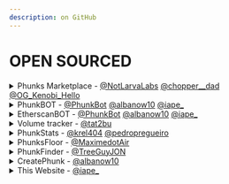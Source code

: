 ```yaml
---
description: on GitHub
---
```


# OPEN SOURCED

<details>

<summary>Phunks Marketplace - <mark style="color:green;"></mark> <a href="https://twitter.com/NotLarvaLabs">@NotLarvaLabs</a> <a href="https://twitter.com/chopper__dad">@chopper__dad</a> <a href="https://twitter.com/OG_Kenobi_Hello">@OG_Kenobi_Hello</a></summary>

[https://github.com/Crypto-Phunks/CryptoPhunksMarket](https://github.com/Crypto-Phunks/CryptoPhunksMarket)

</details>

<details>

<summary>PhunkBOT - <a href="https://twitter.com/PhunkBot">@PhunkBot</a> <a href="https://twitter.com/albanow10">@albanow10</a> <a href="https://twitter.com/iape_">@iape_</a></summary>

[https://github.com/albanow/phunks-nll-twitter-bot](https://github.com/albanow/phunks-nll-twitter-bot)

</details>

<details>

<summary>EtherscanBOT - <a href="https://twitter.com/PhunkBot">@PhunkBot</a> <a href="https://twitter.com/albanow10">@albanow10</a> <a href="https://twitter.com/iape_">@iape_</a></summary>

[https://github.com/albanow/etherscan-sales-bot](https://github.com/albanow/etherscan-sales-bot)

</details>

<details>

<summary>Volume tracker - <a href="https://twitter.com/tat2bu">@tat2bu</a></summary>

[https://github.com/tat2bu/erc721-sale-extractor](https://github.com/tat2bu/erc721-sale-extractor)

</details>

<details>

<summary>PhunkStats - <a href="https://twitter.com/krel404">@krel404</a> <a href="https://twitter.com/pedropregueiro">@pedropregueiro</a></summary>

[https://github.com/pedropregueiro/phunk-stats](https://github.com/pedropregueiro/phunk-stats)

</details>

<details>

<summary>PhunksFloor - <a href="https://twitter.com/MaximedotAir">@MaximedotAir</a></summary>

[https://github.com/maximedotair/phunksfloor](https://github.com/maximedotair/phunksfloor)

</details>

<details>

<summary>PhunkFinder - <a href="https://twitter.com/TreeGuyJON">@TreeGuyJON</a></summary>

[https://github.com/StarKeyJON/PhunkFinderv1](https://github.com/StarKeyJON/PhunkFinderv1)

</details>

<details>

<summary>CreatePhunk - <a href="https://twitter.com/albanow10">@albanow10</a> </summary>

[https://github.com/albanow/create\_phunk](https://github.com/albanow/create\_phunk)

</details>

<details>

<summary>This Website - <a href="https://twitter.com/iape_">@iape_</a></summary>

[https://github.com/phunksbot/wiki](https://github.com/phunksbot/wiki)

</details>
